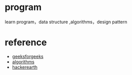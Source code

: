 # program
learn program，data structure ,algorithms，design pattern

# reference
- [geeksforgeeks](https://www.geeksforgeeks.org/sorting-algorithms/)
- [algorithms](https://github.com/pedrovgs/Algorithms)
- [hackerearth](https://www.hackerearth.com/practice)
